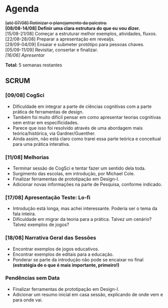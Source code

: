 # Agenda

<del>[até 07/08] Rotinizar o planejamento da palestra.</del>  
**[08/08-14/08] Definir uma clara estrutura do que eu vou dizer.**  
[15/08-21/08] Começar a estruturar melhor exemplos, atividades, fluxos.  
[22/08-28/08] Preparar a apresentação em revealjs.  
[29/09-04/09] Ensaiar e submeter protótipo para pessoas chaves.  
[05/09-11/09] Revisitar, consertar e finalizar.  
*[16/06] Apresentar*  

**Total:** 5 semanas restantes

## SCRUM

### [09/08] CogSci
* Dificuldade em integrar a parte de ciências cognitivas com a parte prática de ferramentas de design.
* Também foi muito difícil pensar em como apresentar teorias cognitivas sem entrar em especificidades.
* Parece que isso foi resolvido através de uma abordagem mais teórica/histórica, via Gardner/Guenther.
* Ainda assim, não está claro como trarei essa parte teórica e conceitual para uma prática interativa.

### [11/08] Melhorias
* Terminar sessão de CogSci e tentar fazer um sentido dela toda.
* Surgimento das escolas, em introdução, por Michael Cole.
* Finalizar ferramentas de prototipação em Design-I.
* Adicionar novas informações na parte de Pesquisa, conforme indicado.

### [17/08] Apresentação Teste: Lo-fi
* Introdução está longa, mas achei interessante. Poderia ser o tema da fala inteira.
* Dificuldade em migrar da teoria para a prática. Talvez um cenário? Talvez exemplos de jogos?

### [18/08] Narrativa Geral das Sessões
* Encontrar exemplos de jogos educativos.
* Encontrar exemplos de editais para a educação.
* Ponderar se parte da introdução não pode se encaixar no final **(estratégia de o que é mais importante, primeiro!)**

### Pendências sem Data
* Finalizar ferramentas de prototipação em Design-I.
* Adicionar um resumo inicial em casa sessão, explicando de onde vem e para onde vai.